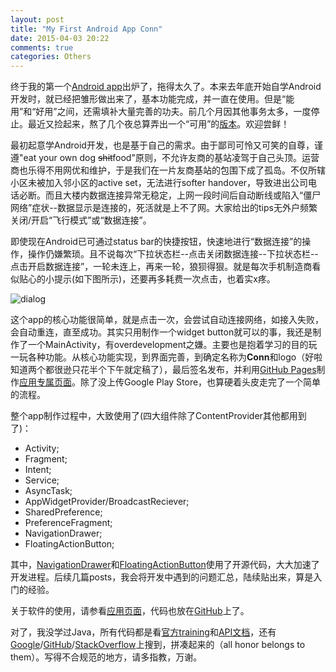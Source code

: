 ```yaml
---
layout: post
title: "My First Android App Conn"
date: 2015-04-03 20:22
comments: true
categories: Others
---
```


终于我的第一个[Android app](http://conn.pzheng.me)出炉了，拖得太久了。本来去年底开始自学Android开发时，就已经把雏形做出来了，基本功能完成，并一直在使用。但是“能用”和“好用”之间，还需填补大量完善的功夫。前几个月因其他事务太多，一度停止。最近又捡起来，熬了几个夜总算弄出一个“可用”的[版本](https://dl.dropboxusercontent.com/u/6459697/app/Conn/Conn_v1.0.0.apk)。欢迎尝鲜！

<!--more-->

最初起意学Android开发，也是基于自己的需求。由于鄙司可怜又可笑的自尊，谨遵"eat your own dog ~~shit~~food"原则，不允许友商的基站凌驾于自己头顶。运营商也乐得不用网优和维护，于是我们在一片友商基站的包围下成了孤岛。不仅所辖小区未被加入邻小区的active set，无法进行softer handover，导致进出公司电话必断。而且大楼内数据连接异常无稳定，上网一段时间后自动断线或陷入“僵尸网络”症状--数据显示是连接的，死活就是上不了网。大家给出的tips无外户频繁关闭/开启“飞行模式”或“数据连接”。

即使现在Android已可通过status bar的快捷按钮，快速地进行“数据连接”的操作，操作仍嫌繁琐。且不说每次“下拉状态栏--点击关闭数据连接--下拉状态栏--点击开启数据连接”，一轮未连上，再来一轮，狼狈得狠。就是每次手机制造商看似贴心的小提示(如下图所示)，还要再多耗费一次点击，也着实x疼。

![dialog](https://dl.dropboxusercontent.com/u/6459697/blogimage/20150403_conn_dialog.jpg)

这个app的核心功能很简单，就是点击一次，会尝试自动连接网络，如接入失败，会自动重连，直至成功。其实只用制作一个widget button就可以的事，我还是制作了一个MainActivity，有overdevelopment之嫌。主要也是抱着学习的目的玩一玩各种功能。从核心功能实现，到界面完善，到确定名称为**Conn**和logo（好啦知道两个都很逊只花半个下午就定稿了），最后签名发布，并利用[GitHub Pages](https://pages.github.com/)制作[应用专属页面](http://conn.pzheng.me/)。除了没上传Google Play Store，也算硬着头皮走完了一个简单的流程。

整个app制作过程中，大致使用了(四大组件除了ContentProvider其他都用到了)：

* Activity;
* Fragment;
* Intent;
* Service;
* AsyncTask;
* AppWidgetProvider/BroadcastReciever;
* SharedPreference;
* PreferenceFragment;
* NavigationDrawer;
* FloatingActionButton;

其中，[NavigationDrawer](https://github.com/kanytu/android-material-drawer-template)和[FloatingActionButton](https://github.com/makovkastar/FloatingActionButton)使用了开源代码，大大加速了开发进程。后续几篇posts，我会将开发中遇到的问题汇总，陆续贴出来，算是入门的经验。

关于软件的使用，请参看[应用页面](http://conn.pzheng.me/)，代码也放在[GitHub](https://github.com/happybit/Conn)上了。

对了，我没学过Java，所有代码都是看[官方training](http://developer.android.com/training/index.html)和[API文档](http://developer.android.com/guide/index.html)，还有[Google](http://www.google.com)/[GitHub](http://www.github.com)/[StackOverflow](http://www.stackoverflow.com)上搜到，拼凑起来的（all honor belongs to them）。写得不合规范的地方，请多指教，万谢。